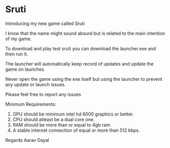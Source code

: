 # Sruti
Introducing my new game called Sruti

I know that the name might sound absurd but is related to the main intention of my game.

To download and play test sruti you can download the launcher.exe and then run it.

The launcher will automatically keep record of updates and update the game on launches.

Never open the game using the exe itself but using the launcher to prevent any update or launch issues.

Please feel free to report any issues

Minimum Requirements:
  1. GPU should be minimum intel hd 6000 graphics or better.
  2. CPU should atleast be a dual core one.
  3. RAM should be more than or equal to 4gb ram.
  4. A stable internet connection of equal or more than 512 kbps.

Regards Aarav Dayal
